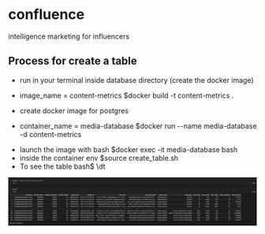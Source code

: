# confluence
intelligence marketing for influencers

## Process for create a table 
- run in your terminal inside database directory (create the docker image)
* image_name = content-metrics
$docker build -t content-metrics .  
- create docker image for postgres 
* container_name = media-database
$docker run --name media-database -d content-metrics 
- launch the image with bash 
$docker exec -it media-database bash
- inside the container env 
$source create_table.sh
- To see the table 
bash$ \dt 

![](image.png)